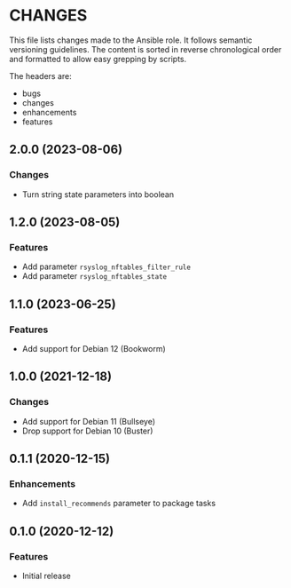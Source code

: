 # CHANGES

This file lists changes made to the Ansible role. It follows semantic versioning
guidelines. The content is sorted in reverse chronological order and formatted
to allow easy grepping by scripts.

The headers are:
- bugs
- changes
- enhancements
- features

## 2.0.0 (2023-08-06)

### Changes

- Turn string state parameters into boolean

## 1.2.0 (2023-08-05)

### Features

- Add parameter `rsyslog_nftables_filter_rule`
- Add parameter `rsyslog_nftables_state`

## 1.1.0 (2023-06-25)

### Features

- Add support for Debian 12 (Bookworm)

## 1.0.0 (2021-12-18)

### Changes

- Add support for Debian 11 (Bullseye)
- Drop support for Debian 10 (Buster)

## 0.1.1 (2020-12-15)

### Enhancements

- Add `install_recommends` parameter to package tasks

## 0.1.0 (2020-12-12)

### Features

- Initial release
